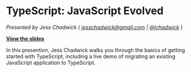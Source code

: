 # TypeScript: JavaScript Evolved

_Presented by Jess Chadwick  ( [jesschadwick@gmail.com](mailto:jesschadwick@gmail.com) | [@jchadwick](https://twitter.com/jchadwick) )_

**[View the slides](https://onedrive.live.com/redir?resid=229ED79D402C9B40!84124&authkey=!ALknSz0MYlMu4IY&ithint=file%2cpptx)**

In this presention, Jess Chadwick walks you through the basics of getting started with TypeScript, 
including a live demo of migrating an existing JavaScript application to TypeScript.